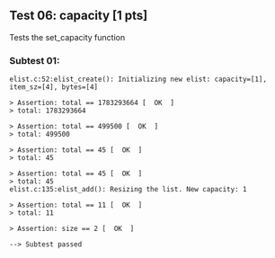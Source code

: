 ## Test 06: capacity [1 pts]

Tests the set_capacity function

### Subtest 01: 
```
elist.c:52:elist_create(): Initializing new elist: capacity=[1], item_sz=[4], bytes=[4]

> Assertion: total == 1783293664 [  OK  ]
> total: 1783293664

> Assertion: total == 499500 [  OK  ]
> total: 499500

> Assertion: total == 45 [  OK  ]
> total: 45

> Assertion: total == 45 [  OK  ]
> total: 45
elist.c:135:elist_add(): Resizing the list. New capacity: 1

> Assertion: total == 11 [  OK  ]
> total: 11

> Assertion: size == 2 [  OK  ]

--> Subtest passed
```

